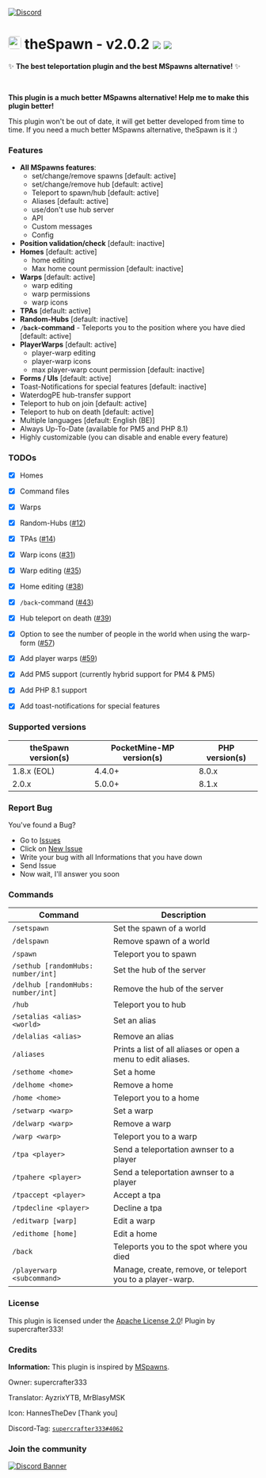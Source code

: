 [![Discord](https://img.shields.io/badge/chat-on%20discord-7289da.svg)](https://discord.gg/ca6cWPpERp)
# <a href="https://supercrafter333.github.io/theSpawn/"><img src="https://github.com/supercrafter333/theSpawn/blob/master/icon.png?raw=true" width="26" float="left" style="border-radius: 0.3rem"></a> theSpawn - v2.0.2  [![](https://poggit.pmmp.io/shield.state/theSpawn)](https://poggit.pmmp.io/p/theSpawn) [![](https://poggit.pmmp.io/shield.dl.total/theSpawn)](https://poggit.pmmp.io/p/theSpawn)
✨ **The best teleportation plugin and the best MSpawns alternative!** ✨

<br />

**This plugin is a much better MSpawns alternative! Help me to make this plugin better!**

This plugin won't be out of date, it will get better developed from time to time. If you need a much better MSpawns alternative, theSpawn is it :)

### Features
- **All MSpawns features**:
  - set/change/remove spawns [default: active]
  - set/change/remove hub [default: active]
  - Teleport to spawn/hub [default: active]
  - Aliases [default: active]
  - use/don't use hub server
  - API
  - Custom messages
  - Config
- **Position validation/check** [default: inactive]
- **Homes** [default: active]
  - home editing
  - Max home count permission [default: inactive]
- **Warps** [default: active]
  - warp editing
  - warp permissions
  - warp icons
- **TPAs** [default: active]
- **Random-Hubs** [default: inactive]
- **`/back`-command** - Teleports you to the position where you have died [default: active]
- **PlayerWarps** [default: active]
  - player-warp editing
  - player-warp icons
  - max player-warp count permission [default: inactive]
- **Forms / UIs** [default: active]
- Toast-Notifications for special features [default: inactive]
- WaterdogPE hub-transfer support
- Teleport to hub on join [default: active]
- Teleport to hub on death [default: active]
- Multiple languages [default: English (BE)]
- Always Up-To-Date (available for PM5 and PHP 8.1)
- Highly customizable (you can disable and enable every feature)

### TODOs
- [X] Homes
- [X] Command files
- [X] Warps
- [X] Random-Hubs ([#12](https://github.com/supercrafter333/theSpawn/issues/12))
- [X] TPAs ([#14](https://github.com/supercrafter333/theSpawn/issues/14))
- [X] Warp icons ([#31](https://github.com/supercrafter333/theSpawn/issues/31))
- [X] Warp editing ([#35](https://github.com/supercrafter333/theSpawn/issues/35))
- [X] Home editing ([#38](https://github.com/supercrafter333/theSpawn/issues/38))
- [X] `/back`-command ([#43](https://github.com/supercrafter333/theSpawn/issues/43))
- [X] Hub teleport on death ([#39](https://github.com/supercrafter333/theSpawn/issues/39))
- [X] Option to see the number of people in the world when using the warp-form ([#57](https://github.com/supercrafter333/theSpawn/issues/57))
- [X] Add player warps ([#59](https://github.com/supercrafter333/theSpawn/issues/59))
- [X] Add PM5 support (currently hybrid support for PM4 & PM5)
- [X] Add PHP 8.1 support
- [X] Add toast-notifications for special features


### Supported versions
| theSpawn version(s) | PocketMine-MP version(s) | PHP version(s) |
|---------------------|--------------------------|--------------|
| 1.8.x (EOL)         | 4.4.0+                   | 8.0.x        |
| 2.0.x               | 5.0.0+       | 8.1.x        |


### Report Bug
You've found a Bug?
- Go to [Issues](https://github.com/supercrafter333/theSpawn/issues)
- Click on [New Issue](https://github.com/supercrafter333/theSpawn/issues/new/choose)
- Write your bug with all Informations that you have down
- Send Issue
- Now wait, I'll answer you soon

### Commands
| **Command**                        | **Description**                                              |
|------------------------------------|--------------------------------------------------------------|
| `/setspawn`                        | Set the spawn of a world                                     |
| `/delspawn`                        | Remove spawn of a world                                      |
| `/spawn`                           | Teleport you to spawn                                        |
| `/sethub [randomHubs: number/int]` | Set the hub of the server                                    |
| `/delhub [randomHubs: number/int]` | Remove the hub of the server                                 |
| `/hub`                             | Teleport you to hub                                          |
| `/setalias <alias> <world>`        | Set an alias                                                 |
| `/delalias <alias>`                | Remove an alias                                              |
| `/aliases`                         | Prints a list of all aliases or open a menu to edit aliases. |
| `/sethome <home>`                  | Set a home                                                   |
| `/delhome <home>`                  | Remove a home                                                |
| `/home <home>`                     | Teleport you to a home                                       |
| `/setwarp <warp>`                  | Set a warp                                                   |
| `/delwarp <warp>`                  | Remove a warp                                                |
| `/warp <warp>`                     | Teleport you to a warp                                       |
| `/tpa <player>`                    | Send a teleportation awnser to a player                      |
| `/tpahere <player>`                | Send a teleportation awnser to a player                      |
| `/tpaccept <player>`               | Accept a tpa                                                 |
| `/tpdecline <player>`              | Decline a tpa                                                |
| `/editwarp [warp]`                 | Edit a warp                                                  |
| `/edithome [home]`                 | Edit a home                                                  |
| `/back`                            | Teleports you to the spot where you died                     |
| `/playerwarp <subcommand>`         | Manage, create, remove, or teleport you to a player-warp.    |

### License
This plugin is licensed under the [Apache License 2.0](/LICENSE)! Plugin by supercrafter333!

### Credits
**Information:** This plugin is inspired by [MSpawns](https://github.com/EvolSoft/MSpawns).

Owner: supercrafter333

Translator: AyzrixYTB, MrBlasyMSK

Icon: HannesTheDev [Thank you]

Discord-Tag: [`supercrafter333#4062`](https://discordapp.com/users/511252471616897024)


### Join the community
[![Discord Banner](https://discordapp.com/api/guilds/847099444465238036/widget.png?style=banner3)](https://discord.gg/ca6cWPpERp)
